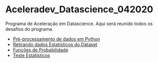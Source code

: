 # Aceleradev_Datascience_042020
Programa de Aceleração em Datascience. Aqui será reunido todos os desafios do programa.


* [Pré-processamento de dados em Python](https://github.com/kalilkelvin/Aceleradev_Datascience_042020/blob/master/Desafio1%20-%20Pre%20-%20Processamento%20de%20Dados/main.ipynb)
* [Retirando dados Estatísticos do Dataset](https://github.com/kalilkelvin/Aceleradev_Datascience_042020/blob/master/Desafio%202%20-%20Estatisticas/Desafio%20Semana%203.ipynb)
* [Funções de Probabilidade](https://github.com/kalilkelvin/Aceleradev_Datascience_042020/blob/master/Desafio%203%20-%20Funcoes%20Probabilidade/main.ipynb)
* [Teste Estatísticos](https://github.com/kalilkelvin/Aceleradev_Datascience_042020/blob/master/Desafio%204%20-%20Testes%20Estatisticos/main.ipynb)
